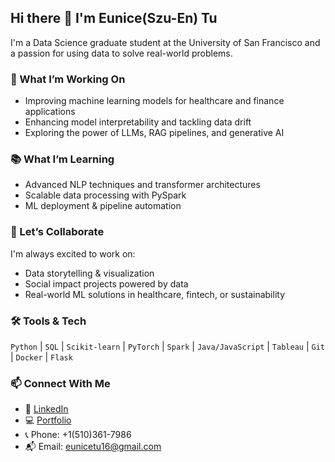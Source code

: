 ## Hi there 👋 I'm Eunice(Szu-En) Tu

I'm a Data Science graduate student at the University of San Francisco and a passion for using data to solve real-world problems.

### 🚀 What I’m Working On
- Improving machine learning models for healthcare and finance applications
- Enhancing model interpretability and tackling data drift
- Exploring the power of LLMs, RAG pipelines, and generative AI

### 📚 What I’m Learning
- Advanced NLP techniques and transformer architectures
- Scalable data processing with PySpark
- ML deployment & pipeline automation

### 🤝 Let’s Collaborate
I'm always excited to work on:
- Data storytelling & visualization
- Social impact projects powered by data
- Real-world ML solutions in healthcare, fintech, or sustainability

### 🛠️ Tools & Tech
`Python` | `SQL` | `Scikit-learn` | `PyTorch` | `Spark` | `Java/JavaScript` | `Tableau` | `Git` | `Docker` | `Flask`

### 📫 Connect With Me
- 💼 [LinkedIn](https://www.linkedin.com/in/eunicetu/)
- 💻 [Portfolio](https://eunicetu.github.io/)
- 📞 Phone: +1(510)361-7986
- 📬 Email: eunicetu16@gmail.com

<!--
Fun fact: I am from Taiwan and know how to play a electronic bass. 😉
-->

